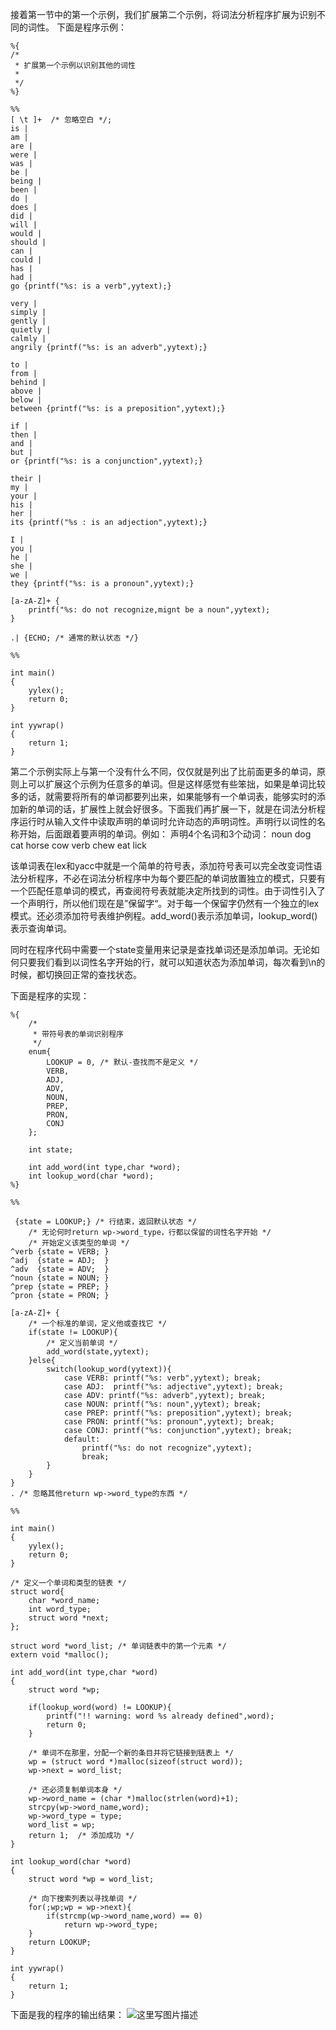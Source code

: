 
接着第一节中的第一个示例，我们扩展第二个示例，将词法分析程序扩展为识别不同的词性。
下面是程序示例：

```
%{
/*
 * 扩展第一个示例以识别其他的词性
 *
 */
%}

%%
[ \t ]+  /* 忽略空白 */;
is |
am |
are |
were |
was |
be |
being |
been |
do |
does |
did |
will |
would |
should |
can |
could |
has |
had |
go {printf("%s: is a verb",yytext);}

very |
simply |
gently |
quietly |
calmly |
angrily {printf("%s: is an adverb",yytext);}

to |
from |
behind |
above |
below |
between {printf("%s: is a preposition",yytext);}

if |
then |
and |
but |
or {printf("%s: is a conjunction",yytext);}

their |
my |
your |
his |
her |
its {printf("%s : is an adjection",yytext);}

I |
you |
he |
she |
we |
they {printf("%s: is a pronoun",yytext);}

[a-zA-Z]+ {
	printf("%s: do not recognize,mignt be a noun",yytext);
}

.| {ECHO; /* 通常的默认状态 */}

%%

int main()
{
	yylex();
	return 0;
}

int yywrap()
{
	return 1;
}
```

第二个示例实际上与第一个没有什么不同，仅仅就是列出了比前面更多的单词，原则上可以扩展这个示例为任意多的单词。但是这样感觉有些笨拙，如果是单词比较多的话，就需要将所有的单词都要列出来，如果能够有一个单词表，能够实时的添加新的单词的话，扩展性上就会好很多。下面我们再扩展一下，就是在词法分析程序运行时从输入文件中读取声明的单词时允许动态的声明词性。声明行以词性的名称开始，后面跟着要声明的单词。例如：
声明4个名词和3个动词：
noun dog cat horse cow
verb chew eat lick

该单词表在lex和yacc中就是一个简单的符号表，添加符号表可以完全改变词性语法分析程序，不必在词法分析程序中为每个要匹配的单词放置独立的模式，只要有一个匹配任意单词的模式，再查阅符号表就能决定所找到的词性。由于词性引入了一个声明行，所以他们现在是”保留字“。对于每一个保留字仍然有一个独立的lex模式。还必须添加符号表维护例程。add_word()表示添加单词，lookup_word()表示查询单词。

同时在程序代码中需要一个state变量用来记录是查找单词还是添加单词。无论如何只要我们看到以词性名字开始的行，就可以知道状态为添加单词，每次看到\n的时候，都切换回正常的查找状态。

下面是程序的实现：

```
%{
	/*
	 * 带符号表的单词识别程序
	 */
	enum{
		LOOKUP = 0, /* 默认-查找而不是定义 */
		VERB,
		ADJ,
		ADV,
		NOUN,
		PREP,
		PRON,		
		CONJ	
	};
	
	int state;
	
	int add_word(int type,char *word);
	int lookup_word(char *word);
%}

%%

 {state = LOOKUP;} /* 行结束，返回默认状态 */
	/* 无论何时return wp->word_type，行都以保留的词性名字开始 */
	/* 开始定义该类型的单词 */
^verb {state = VERB; }
^adj  {state = ADJ;  }
^adv  {state = ADV;  }
^noun {state = NOUN; }
^prep {state = PREP; }
^pron {state = PRON; }

[a-zA-Z]+ {
	/* 一个标准的单词，定义他或查找它 */
	if(state != LOOKUP){
		/* 定义当前单词 */
		add_word(state,yytext);
	}else{
		switch(lookup_word(yytext)){
			case VERB: printf("%s: verb",yytext); break;
			case ADJ:  printf("%s: adjective",yytext); break;
			case ADV: printf("%s: adverb",yytext); break;
			case NOUN: printf("%s: noun",yytext); break;
			case PREP: printf("%s: preposition",yytext); break;
			case PRON: printf("%s: pronoun",yytext); break;
			case CONJ: printf("%s: conjunction",yytext); break;
			default:
				printf("%s: do not recognize",yytext);
				break;
		}
	}
}
. /* 忽略其他return wp->word_type的东西 */

%%

int main()
{
	yylex();
	return 0;
}

/* 定义一个单词和类型的链表 */
struct word{
	char *word_name;
	int word_type;
	struct word *next;
};

struct word *word_list; /* 单词链表中的第一个元素 */
extern void *malloc();

int add_word(int type,char *word)
{
	struct word *wp;
	
	if(lookup_word(word) != LOOKUP){
		printf("!! warning: word %s already defined",word);
		return 0;
	}
	
	/* 单词不在那里，分配一个新的条目并将它链接到链表上 */
	wp = (struct word *)malloc(sizeof(struct word));
	wp->next = word_list;
	
	/* 还必须复制单词本身 */
	wp->word_name = (char *)malloc(strlen(word)+1);
	strcpy(wp->word_name,word);
	wp->word_type = type;
	word_list = wp;
	return 1;  /* 添加成功 */
}

int lookup_word(char *word)
{
	struct word *wp = word_list;
	
	/* 向下搜索列表以寻找单词 */
	for(;wp;wp = wp->next){
		if(strcmp(wp->word_name,word) == 0)
			return wp->word_type;
	}
	return LOOKUP;
}

int yywrap()
{
	return 1;
}

```
下面是我的程序的输出结果：
![这里写图片描述](http://img.blog.csdn.net/20150514212214536)

